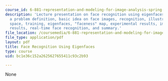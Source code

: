 ```yaml
---
course_id: 6-881-representation-and-modeling-for-image-analysis-spring-2005
description: 'Lecture presentation on face recognition using eigenfaces. Topics include:
  a problem definition, basic idea on face images, recognition, illustration of face
  space, training, eigenfaces, "faceness" map, experimental results, image database
  results, real-time face recognition, and summary.'
file_location: /coursemedia/6-881-representation-and-modeling-for-image-analysis-spring-2005/bc1e36c152a2625627655411c93c2b93_l02.pdf
file_type: application/pdf
layout: pdf
title: Face Recognition Using Eigenfaces
type: course
uid: bc1e36c152a2625627655411c93c2b93

---
```

None